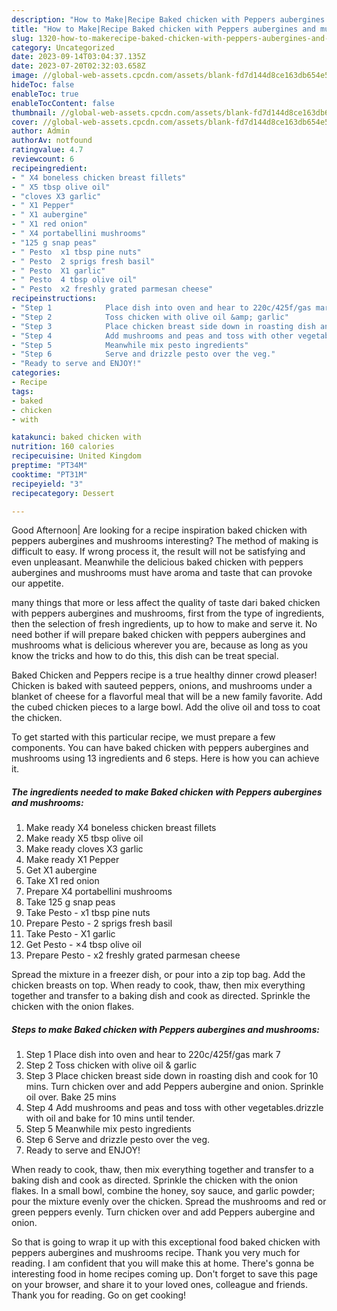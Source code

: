 ```yaml
---
description: "How to Make|Recipe Baked chicken with Peppers aubergines and mushrooms {That is Delicious"
title: "How to Make|Recipe Baked chicken with Peppers aubergines and mushrooms {That is Delicious"
slug: 1320-how-to-makerecipe-baked-chicken-with-peppers-aubergines-and-mushrooms-that-is-delicious
category: Uncategorized
date: 2023-09-14T03:04:37.135Z
date: 2023-07-20T02:32:03.658Z
image: //global-web-assets.cpcdn.com/assets/blank-fd7d144d8ce163db654e5a02c40b08a2775adb7897d16e4062681dc7e1b2800f.png
hideToc: false
enableToc: true
enableTocContent: false
thumbnail: //global-web-assets.cpcdn.com/assets/blank-fd7d144d8ce163db654e5a02c40b08a2775adb7897d16e4062681dc7e1b2800f.png
cover: //global-web-assets.cpcdn.com/assets/blank-fd7d144d8ce163db654e5a02c40b08a2775adb7897d16e4062681dc7e1b2800f.png
author: Admin
authorAv: notfound
ratingvalue: 4.7
reviewcount: 6
recipeingredient:
- " X4 boneless chicken breast fillets"
- " X5 tbsp olive oil"
- "cloves X3 garlic"
- " X1 Pepper"
- " X1 aubergine"
- " X1 red onion"
- " X4 portabellini mushrooms"
- "125 g snap peas"
- " Pesto  x1 tbsp pine nuts"
- " Pesto  2 sprigs fresh basil"
- " Pesto  X1 garlic"
- " Pesto  4 tbsp olive oil"
- " Pesto  x2 freshly grated parmesan cheese"
recipeinstructions:
- "Step 1            Place dish into oven and hear to 220c/425f/gas mark 7"
- "Step 2            Toss chicken with olive oil &amp; garlic"
- "Step 3            Place chicken breast side down in roasting dish and cook for 10 mins. Turn chicken over and add Peppers aubergine and onion. Sprinkle oil over. Bake 25 mins"
- "Step 4            Add mushrooms and peas and toss with other vegetables.drizzle with oil and bake for 10 mins until tender."
- "Step 5            Meanwhile mix pesto ingredients"
- "Step 6            Serve and drizzle pesto over the veg."
- "Ready to serve and ENJOY!"
categories:
- Recipe
tags:
- baked
- chicken
- with

katakunci: baked chicken with 
nutrition: 160 calories
recipecuisine: United Kingdom
preptime: "PT34M"
cooktime: "PT31M"
recipeyield: "3"
recipecategory: Dessert

---
```



Good Afternoon| Are looking for a recipe inspiration baked chicken with peppers aubergines and mushrooms interesting? The method of making is difficult to easy. If wrong process it, the result will not be satisfying and even unpleasant. Meanwhile the delicious baked chicken with peppers aubergines and mushrooms must have aroma and taste that can provoke our appetite.






many things that more or less affect the quality of taste dari baked chicken with peppers aubergines and mushrooms, first from the type of ingredients, then the selection of fresh ingredients, up to how to make and serve it. No need bother if will prepare baked chicken with peppers aubergines and mushrooms what is delicious wherever you are, because as long as you know the tricks and how to do this, this dish can be treat  special.


Baked Chicken and Peppers recipe is a true healthy dinner crowd pleaser! Chicken is baked with sauteed peppers, onions, and mushrooms under a blanket of cheese for a flavorful meal that will be a new family favorite. Add the cubed chicken pieces to a large bowl. Add the olive oil and toss to coat the chicken.


To get started with this particular recipe, we must prepare a few components. You can have baked chicken with peppers aubergines and mushrooms using 13 ingredients and 6 steps. Here is how you can achieve it.

<!--inarticleads1-->

##### The ingredients needed to make Baked chicken with Peppers aubergines and mushrooms:

1. Make ready  X4 boneless chicken breast fillets
1. Make ready  X5 tbsp olive oil
1. Make ready cloves X3 garlic
1. Make ready  X1 Pepper
1. Get  X1 aubergine
1. Take  X1 red onion
1. Prepare  X4 portabellini mushrooms
1. Take 125 g snap peas
1. Take  Pesto - x1 tbsp pine nuts
1. Prepare  Pesto - 2 sprigs fresh basil
1. Take  Pesto - X1 garlic
1. Get  Pesto - ×4 tbsp olive oil
1. Prepare  Pesto - x2 freshly grated parmesan cheese


Spread the mixture in a freezer dish, or pour into a zip top bag. Add the chicken breasts on top. When ready to cook, thaw, then mix everything together and transfer to a baking dish and cook as directed. Sprinkle the chicken with the onion flakes. 

<!--inarticleads2-->

##### Steps to make Baked chicken with Peppers aubergines and mushrooms:

1. Step 1            Place dish into oven and hear to 220c/425f/gas mark 7
1. Step 2            Toss chicken with olive oil &amp; garlic
1. Step 3            Place chicken breast side down in roasting dish and cook for 10 mins. Turn chicken over and add Peppers aubergine and onion. Sprinkle oil over. Bake 25 mins
1. Step 4            Add mushrooms and peas and toss with other vegetables.drizzle with oil and bake for 10 mins until tender.
1. Step 5            Meanwhile mix pesto ingredients
1. Step 6            Serve and drizzle pesto over the veg.
1. Ready to serve and ENJOY!

When ready to cook, thaw, then mix everything together and transfer to a baking dish and cook as directed. Sprinkle the chicken with the onion flakes. In a small bowl, combine the honey, soy sauce, and garlic powder; pour the mixture evenly over the chicken. Spread the mushrooms and red or green peppers evenly. Turn chicken over and add Peppers aubergine and onion. 

So that is going to wrap it up with this exceptional food baked chicken with peppers aubergines and mushrooms recipe. Thank you very much for reading. I am confident that you will make this at home. There's gonna be interesting food in home recipes coming up. Don't forget to save this page on your browser, and share it to your loved ones, colleague and friends. Thank you for reading. Go on get cooking!
